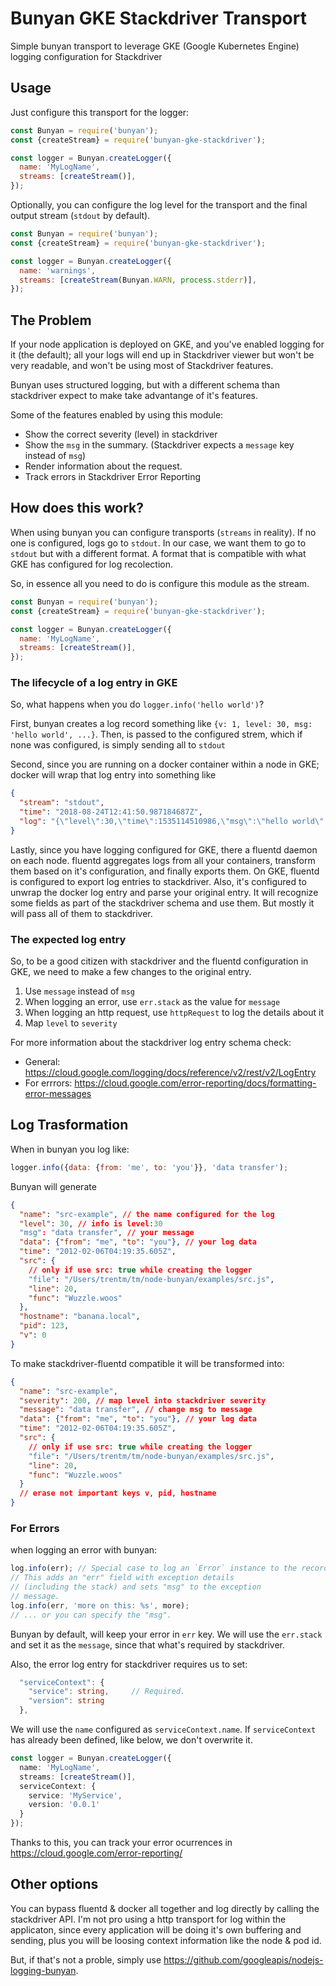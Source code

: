 # Bunyan GKE Stackdriver Transport

Simple bunyan transport to leverage GKE (Google Kubernetes Engine) logging configuration for Stackdriver

## Usage

Just configure this transport for the logger:

```js
const Bunyan = require('bunyan');
const {createStream} = require('bunyan-gke-stackdriver');

const logger = Bunyan.createLogger({
  name: 'MyLogName',
  streams: [createStream()],
});
```

Optionally, you can configure the log level for the transport and the final output stream
(`stdout` by default).

```js
const Bunyan = require('bunyan');
const {createStream} = require('bunyan-gke-stackdriver');

const logger = Bunyan.createLogger({
  name: 'warnings',
  streams: [createStream(Bunyan.WARN, process.stderr)],
});
```

## The Problem

If your node application is deployed on GKE, and you've enabled logging for it (the default); all
your logs will end up in Stackdriver viewer but won't be very readable, and won't be using most
of Stackdriver features.

Bunyan uses structured logging, but with a different schema than stackdriver expect to make take
advantange of it's features.

Some of the features enabled by using this module:

- Show the correct severity (level) in stackdriver
- Show the `msg` in the summary. (Stackdriver expects a `message` key instead of `msg`)
- Render information about the request.
- Track errors in Stackdriver Error Reporting

## How does this work?

When using bunyan you can configure transports (`streams` in reality). If no one is configured, logs
go to `stdout`. In our case, we want them to go to `stdout` but with a different format. A format
that is compatible with what GKE has configured for log recolection.

So, in essence all you need to do is configure this module as the stream.

```js
const Bunyan = require('bunyan');
const {createStream} = require('bunyan-gke-stackdriver');

const logger = Bunyan.createLogger({
  name: 'MyLogName',
  streams: [createStream()],
});
```

### The lifecycle of a log entry in GKE

So, what happens when you do `logger.info('hello world')`?

First, bunyan creates a log record something like `{v: 1, level: 30, msg: 'hello world', ...}`.
Then, is passed to the configured strem, which if none was configured, is simply sending all to
`stdout`

Second, since you are running on a docker container within a node in GKE; docker will wrap that log
entry into something like

```json
{
  "stream": "stdout",
  "time": "2018-08-24T12:41:50.987184687Z",
  "log": "{\"level\":30,\"time\":1535114510986,\"msg\":\"hello world\"...}"
}
```

Lastly, since you have logging configured for GKE, there a fluentd daemon on each node. fluentd
aggregates logs from all your containers, transform them based on it's configuration, and finally
exports them. On GKE, fluentd is configured to export log entries to stackdriver. Also, it's
configured to unwrap the docker log entry and parse your original entry. It will recognize some fields
as part of the stackdriver schema and use them. But mostly it will pass all of them to stackdriver.

### The expected log entry

So, to be a good citizen with stackdriver and the fluentd configuration in GKE, we need to make a
few changes to the original entry.

1. Use `message` instead of `msg`
2. When logging an error, use `err.stack` as the value for `message`
3. When logging an http request, use `httpRequest` to log the details about it
4. Map `level` to `severity`

For more information about the stackdriver log entry schema check:

- General: https://cloud.google.com/logging/docs/reference/v2/rest/v2/LogEntry
- For errrors: https://cloud.google.com/error-reporting/docs/formatting-error-messages

## Log Trasformation

When in bunyan you log like:

```js
logger.info({data: {from: 'me', to: 'you'}}, 'data transfer');
```

Bunyan will generate

```json
{
  "name": "src-example", // the name configured for the log
  "level": 30, // info is level:30
  "msg": "data transfer", // your message
  "data": {"from": "me", "to": "you"}, // your log data
  "time": "2012-02-06T04:19:35.605Z",
  "src": {
    // only if use src: true while creating the logger
    "file": "/Users/trentm/tm/node-bunyan/examples/src.js",
    "line": 20,
    "func": "Wuzzle.woos"
  },
  "hostname": "banana.local",
  "pid": 123,
  "v": 0
}
```

To make stackdriver-fluentd compatible it will be transformed into:

```json
{
  "name": "src-example",
  "severity": 200, // map level into stackdriver severity
  "message": "data transfer", // change msg to message
  "data": {"from": "me", "to": "you"}, // your log data
  "time": "2012-02-06T04:19:35.605Z",
  "src": {
    // only if use src: true while creating the logger
    "file": "/Users/trentm/tm/node-bunyan/examples/src.js",
    "line": 20,
    "func": "Wuzzle.woos"
  }
  // erase not important keys v, pid, hostname
}
```

### For Errors

when logging an error with bunyan:

```js
log.info(err); // Special case to log an `Error` instance to the record.
// This adds an "err" field with exception details
// (including the stack) and sets "msg" to the exception
// message.
log.info(err, 'more on this: %s', more);
// ... or you can specify the "msg".
```

Bunyan by default, will keep your error in `err` key. We will use the `err.stack` and set it
as the `message`, since that what's required by stackdriver.

Also, the error log entry for stackdriver requires us to set:

```ts
  "serviceContext": {
    "service": string,     // Required.
    "version": string
  },
```

We will use the `name` configured as `serviceContext.name`. If `serviceContext` has already been defined, like below, we don't overwrite it.

```ts
const logger = Bunyan.createLogger({
  name: 'MyLogName',
  streams: [createStream()],
  serviceContext: {
    service: 'MyService',
    version: '0.0.1'
  }
});
```

Thanks to this, you can track your error ocurrences in https://cloud.google.com/error-reporting/

## Other options

You can bypass fluentd & docker all together and log directly by calling the stackdriver API. I'm
not pro using a http transport for log within the applicaton, since every application will be
doing it's own buffering and sending, plus you will be loosing context information like the
node & pod id.

But, if that's not a proble, simply use https://github.com/googleapis/nodejs-logging-bunyan.
